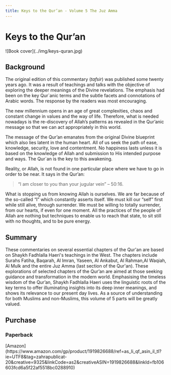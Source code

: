 ```yaml
---
title: Keys to the Qur’an - Volume 5 The Juz Amma
---
```


# Keys to the Qur’an

<div markdown="1" class="cover-image">
![Book cover](../img/keys-quran.jpg)
</div>

## Background

The original edition of this commentary (_tafsir_) was published some twenty years ago. It was a result of teachings and talks with the objective of exploring the deeper meanings of the Divine revelations. The emphasis had been on the key Qur`anic terms and the subtle facets and connotations of Arabic words. The response by the readers was most encouraging.

The new millennium opens in an age of great complexities, chaos and constant change in values and the way of life. Therefore, what is needed nowadays is the re-discovery of Allah’s patterns as revealed in the Qur’anic message so that we can act appropriately in this world.

The message of the Qur’an emanates from the original Divine blueprint which also lies latent in the human heart. All of us seek the path of ease, knowledge, security, love and contentment. No happiness lasts unless it is based on the knowledge of Allah and submission to His intended purpose and ways. The Qur`an is the key to this awakening.

Reality, or Allah, is not found in one particular place where we have to go in order to be near. It says in the Qur’an: 

> “I am closer to you than your jugular vein” – 50:16. 

What is stopping us from knowing Allah is ourselves. We are far because of the so-called “I” which constantly asserts itself. We must kill our “self” first while still alive, through surrender. We must be willing to totally surrender, from our hearts, if even for one moment. All the practices of the people of Allah are nothing but techniques to enable us to reach that state, to sit still with no thoughts, and to be pure energy.

## Summary

These commentaries on several essential chapters of the Qur'an are based on Shaykh Fadhlalla Haeri's teachings in the West. The chapters include Surahs Fatiha, Baqarah, Al Imran, Yaseen, Al Ankabut, Al Rahman,Al Waqiah, Al Mulk and the entire Juz Amma (last section of the Qur'an). These explorations of selected chapters of the Qur’an are aimed at those seeking guidance and transformation in the modern world. Emphasising the timeless wisdom of the Qur’an, Shaykh Fadhlalla Haeri uses the linguistic roots of the key terms to offer illuminating insights into its deep inner meanings, and shows its relevance to our present day lives. As a source of understanding for both Muslims and non-Muslims, this volume of 5 parts will be greatly valued.

## Purchase

### Paperback

<div markdown="3" class="purchase-link">
[Amazon](https://www.amazon.com/gp/product/1919826688/ref=as_li_qf_asin_il_tl?ie=UTF8&tag=zahrapublicat-20&creative=9325&linkCode=as2&creativeASIN=1919826688&linkId=fb106603fcd6a5f22af5518bc0288910)
</div>




